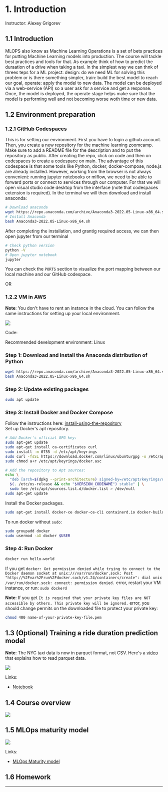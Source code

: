 # 1. Introduction

Instructor: Alexey Grigorev

## 1.1 Introduction
MLOPS also know as Machine Learning Operations is a set of bets practices for putting Machine Learning models into production. The course will tackle best practices and tools for that. As example think of how to predict the duraation of a drive when taking a taxi. In the simplest way we can thnk of threes teps for a ML project:
design: do we need ML for solving this problem or is there something simpler, train: build the best model to reach our goal, operate: apply the model to new data. The model can be deployed via a web-service (API) so a user ask for a service and get a response. Once, the model is deployed, the operate stage helps make sure that the model is performing well and not becoming worse woth time or new data.








## 1.2 Environment preparation

### 1.2.1 GitHub Codespaces
This is for setting our environment. First you have to login a github account. Then, you create a new repository for the machine learning zoomcamp. Make sure to add a README file for the description and to put the repository as public. 
After creating the repo, click on code and then on codespaces to create a codespace on main. The advantage of this codespace is that some tools like Python, docker, docker-compose, node.js are already installed. 
However, working from the browser is not always convenient: running jupyter notebooks or mlflow, we need to be able to forward ports or connect to services through our computer. For that we will open visual studio code desktop from the interface (note that codespaces extension is required). In the terminal we will then download and install anaconda: 
```sh
# Download anaconda
wget https://repo.anaconda.com/archive/Anaconda3-2022.05-Linux-x86_64.sh
# Install Anaconda
bash Anaconda3-2022.05-Linux-x86_64.sh
```
After completing the installation, and grantig required access, we can then open jupyter from our terminal
```sh
# Check python version
python -V
# Open jupyter notebook
jupyter
```
You can check the `PORTS` section to visualize the port mapping between our local machine and our GitHub codespace.

OR

### 1.2.2 VM in AWS

**Note**: You don't have to rent an instance in the cloud. You can follow the same instructions 
for setting up your local environment. 

<a href="https://www.youtube.com/watch?v=IXSiYkP23zo&list=PL3MmuxUbc_hIUISrluw_A7wDSmfOhErJK">
  <img src="images/thumbnail-1-02.jpg">
</a>


Code:

Recommended development environment: Linux

### Step 1: Download and install the Anaconda distribution of Python
```sh
wget https://repo.anaconda.com/archive/Anaconda3-2022.05-Linux-x86_64.sh
bash Anaconda3-2022.05-Linux-x86_64.sh
```

### Step 2: Update existing packages

```sh
sudo apt update
```

### Step 3: Install Docker and Docker Compose
Follow the instructions here:
[install-using-the-repository](https://docs.docker.com/engine/install/ubuntu/#install-using-the-repository)  
Set up Docker's apt repository.
```sh
# Add Docker's official GPG key:
sudo apt-get update
sudo apt-get install ca-certificates curl
sudo install -m 0755 -d /etc/apt/keyrings
sudo curl -fsSL https://download.docker.com/linux/ubuntu/gpg -o /etc/apt/keyrings/docker.asc
sudo chmod a+r /etc/apt/keyrings/docker.asc

# Add the repository to Apt sources:
echo \
  "deb [arch=$(dpkg --print-architecture) signed-by=/etc/apt/keyrings/docker.asc] https://download.docker.com/linux/ubuntu \
  $(. /etc/os-release && echo "$VERSION_CODENAME") stable" | \
  sudo tee /etc/apt/sources.list.d/docker.list > /dev/null
sudo apt-get update
```
Install the Docker packages.
```sh
sudo apt-get install docker-ce docker-ce-cli containerd.io docker-buildx-plugin docker-compose-plugin
```
To run docker without `sudo`:

```sh
sudo groupadd docker
sudo usermod -aG docker $USER
```

### Step 4: Run Docker

```sh
docker run hello-world
```

If you get `docker: Got permission denied while trying to connect to the Docker daemon socket at unix:///var/run/docker.sock: Post "http://%2Fvar%2Frun%2Fdocker.sock/v1.24/containers/create": dial unix /var/run/docker.sock: connect: permission denied.` error, restart your VM instance, or run:
`sudo dockerd`

**Note**: If you get `It is required that your private key files are NOT accessible by others. This private key will be ignored.` error, you should change permits on the downloaded file to protect your private key:

 ```sh
chmod 400 name-of-your-private-key-file.pem
```

## 1.3 (Optional) Training a ride duration prediction model

**Note**: The NYC taxi data is now in parquet format, not CSV.
Here's a [video](https://www.youtube.com/watch?v=r94QjpX9vSE&list=PL3MmuxUbc_hIUISrluw_A7wDSmfOhErJK) that explains how to 
read parquet data.

<a href="https://www.youtube.com/watch?v=iRunifGSHFc&list=PL3MmuxUbc_hIUISrluw_A7wDSmfOhErJK">
  <img src="images/thumbnail-1-03.jpg">
</a>

Links:

* [Notebook](duration-prediction.ipynb)


## 1.4 Course overview

<a href="https://www.youtube.com/watch?v=teP9KWkP6SM&list=PL3MmuxUbc_hIUISrluw_A7wDSmfOhErJK">
  <img src="images/thumbnail-1-04.jpg">
</a>



## 1.5 MLOps maturity model

<a href="https://www.youtube.com/watch?v=XwTH8BDGzYk&list=PL3MmuxUbc_hIUISrluw_A7wDSmfOhErJK">
  <img src="images/thumbnail-1-05.jpg">
</a>

Links: 

* [MLOps Maturity model](https://docs.microsoft.com/en-us/azure/architecture/example-scenario/mlops/mlops-maturity-model)



## 1.6 Homework

---